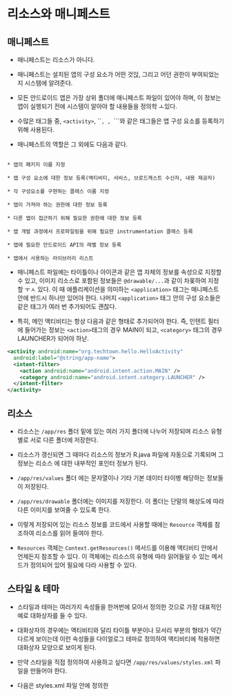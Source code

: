 # 리소스와 매니페스트

## 매니페스트

* 매니페스트는 리소스가 아니다. 

* 매니페스트는 설치된 앱의 구성 요소가 어떤 것읹, 그리고 어던 권한이 부여되었는지 시스템에 알려준다.

* 모든 안드로이드 앱은 가장 상위 폴더에 매니페스트 파일이 있어야 하며, 이 정보는 앱이 실행되기 전에 시스템이 알아야 할 내용들을 정의학 ㅗ있다.

* 수많은 태그들 중, ```<activity>```, ``<service>```, ```<receiver>```, ```<provider>```와 같은 태그들은 앱 구성 요소를 등록하기 위해 사용된다.

* 매니페스트의 역할은 그 외에도 다음과 같다.

```

* 앱의 패키지 이름 지정

* 앱 구성 요소에 대한 정보 등록(액티비티, 서비스, 브로드캐스트 수신자, 내용 제공자)

* 각 구성요소를 구현하는 클래스 이름 지정

* 앱이 가져야 하는 권한에 대한 정보 등록

* 다른 앱이 접근하기 위해 필요한 권한에 대한 정보 등록

* 앱 개발 과정에서 프로파일링을 위해 필요한 instrumentation 클래스 등록

* 앱에 필요한 안드로이드 API의 레벨 정보 등록

* 앱에서 사용하는 라이브러리 리스트

```

* 매니페스트 파일에는 타이틀이나 아이콘과 같은 앱 자체의 정보를 속성으로 지정할 수 있고, 이미지 리소스로 포함된 정보들은 ```@drawable/...```과 같이 차몾하여 지정할 ㅜㅅ 있다. 이 때 애플리케이션을 의미하는 ```<application>``` 태그는 매니페스트 안에 반드시 하나만 있어야 한다. 나머지 ```<application>``` 태그 안의 구성 요소들은 같은 태그가 여러 번 추가되어도 괜찮다. 

* 특히, 메인 액티비티는 항상 다음과 같은 형태로 추가되어야 한다. 즉, 인텐트 필터 에 들어가는 정보는 ```<action>```태그의 경우 MAIN이 되고, ```<category>``` 태그의 경우 LAUNCHER가 되어야 하낟.

```xml
<activity android:name="org.techtown.hello.HelloActivity"
  android:label="@string/app-name">
  <intent-filter>
    <action android:name="android.intent.action.MAIN" />
    <category android:name="android.intent.category.LAUNCHER" />
  </intent-filter>
</activity>
```

## 리소스

* 리소스는 ```/app/res``` 폴더 밑에 있는 여러 가지 폴더에 나누어 저장되며 리소스 유형별로 서로 다른 폴더에 저장한다.

* 리소스가 갱신되면 그 때마다 리소스의 정보가 R.java 파일에 자동으로 기록되며 그 정보는 리소스 에 대한 내부적인 포인터 정보가 된다.

* ```/app/res/values``` 폴더 에는 문자열이나 기타 기본 데이터 타이벵 해당하는 정보들이 저장된다.

* ```/app/res/drawable``` 폴더에는 이미지를 저장한다. 이 폴더는 단말의 해상도에 따라 다른 이미지를 보여줄 수 있도록 한다. 

* 이렇게 저장되어 있는 리소스 정보를 코드에서 사용할 때에는 ```Resource``` 객체를 참조하여 리소스를 읽어 들여야 한다.

* ```Resources``` 객체는 ```Context.getResources()``` 메서드를 이용해 액티비티 안에서 언제든지 참조할 수 있다. 이 객체에는 리소스의 유형에 따라 읽어들일 수 있는 메서드가 정의되어 있어 필요에 다라 사용할 수 있다.

## 스타일 & 테마

* 스타일과 테마는 여러가지 속성들을 한꺼번에 모아서 정의한 것으로 가장 대표적인 예로 대화상자를 들 수 있다.

* 대화상자의 경우에는 액티비티와 달리 타이틀 부분이나 모서리 부분의 형태가 약간 다르게 보이는데 이런 속성들을 다이얼로그 테마로 정의하여 액티비티에 적용하면 대화상자 모양으로 보이게 된다.

* 만약 스타일을 직접 정의하여 사용하고 싶다면 ```/app/res/values/styles.xml``` 파일을 만들어야 한다.

* 다음은 styles.xml 파일 안에 정의한 <style>태그를 보여준다. 이렇게 각각의 요소별로 정의한 UUI 속성들은 android:style 속성을 이용하면 레이아웃에 바로 적용될 수 있다.

```xml
<style name="Alert" parent="android:Theme.Dialog">
  <item name="android:windowBackground">@drawable/alertBackground</item>
</style>
